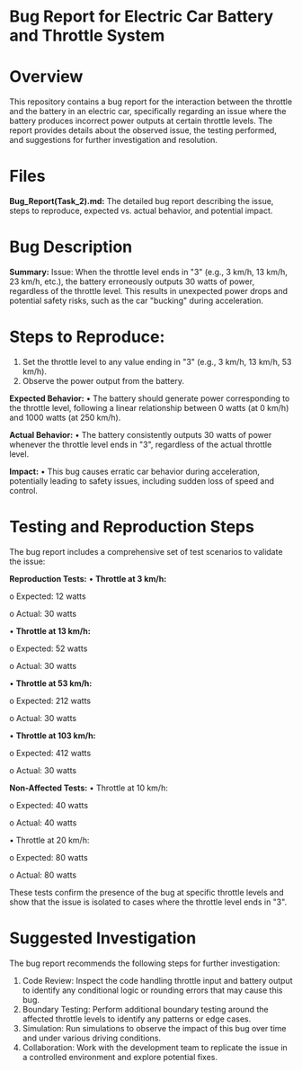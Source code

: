 # Bug Report for Electric Car Battery and Throttle System

# Overview
This repository contains a bug report for the interaction between the throttle and the battery in an electric car, specifically regarding an issue where the battery produces incorrect power outputs at certain throttle levels. The report provides details about the observed issue, the testing performed, and suggestions for further investigation and resolution.

# Files
**Bug_Report(Task_2).md:** The detailed bug report describing the issue, steps to reproduce, expected vs. actual behavior, and potential impact.

# Bug Description
**Summary:**
 Issue: When the throttle level ends in "3" (e.g., 3 km/h, 13 km/h, 23 km/h, etc.), the battery erroneously outputs 30 watts of power, regardless of the throttle level. This results in unexpected power drops and potential safety risks, such as the car "bucking" during acceleration.

# Steps to Reproduce:
1.	Set the throttle level to any value ending in "3" (e.g., 3 km/h, 13 km/h, 53 km/h).
2.	Observe the power output from the battery.
   
**Expected Behavior:**
•	The battery should generate power corresponding to the throttle level, following a linear relationship between 0 watts (at 0 km/h) and 1000 watts (at 250 km/h).

**Actual Behavior:**
•	The battery consistently outputs 30 watts of power whenever the throttle level ends in "3", regardless of the actual throttle level.

**Impact:**
•	This bug causes erratic car behavior during acceleration, potentially leading to safety issues, including sudden loss of speed and control.

# Testing and Reproduction Steps
The bug report includes a comprehensive set of test scenarios to validate the issue:

**Reproduction Tests:**
•	**Throttle at 3 km/h:**

o	Expected: 12 watts

o	Actual: 30 watts

•	**Throttle at 13 km/h:**

o	Expected: 52 watts

o	Actual: 30 watts

•	**Throttle at 53 km/h:**

o	Expected: 212 watts

o	Actual: 30 watts

•	**Throttle at 103 km/h:**

o	Expected: 412 watts

o	Actual: 30 watts

**Non-Affected Tests:**
•	Throttle at 10 km/h:

o	Expected: 40 watts

o	Actual: 40 watts

•	Throttle at 20 km/h:

o	Expected: 80 watts

o	Actual: 80 watts

These tests confirm the presence of the bug at specific throttle levels and show that the issue is isolated to cases where the throttle level ends in "3".

# Suggested Investigation
The bug report recommends the following steps for further investigation:
1.	Code Review: Inspect the code handling throttle input and battery output to identify any conditional logic or rounding errors that may cause this bug.
2.	Boundary Testing: Perform additional boundary testing around the affected throttle levels to identify any patterns or edge cases.
3.	Simulation: Run simulations to observe the impact of this bug over time and under various driving conditions.
4.	Collaboration: Work with the development team to replicate the issue in a controlled environment and explore potential fixes.

